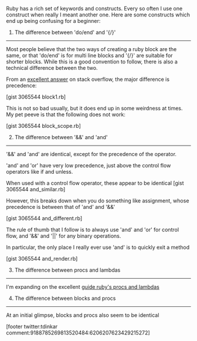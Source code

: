 Ruby has a rich set of keywords and constructs. Every so often I use one construct when really I meant another one. Here are some constructs which end up being confusing for a beginner:

1. The difference between 'do/end' and '{/}'
--------------------------------------------

Most people believe that the two ways of creating a ruby block are the same, or that 'do/end' is for multi line blocks and '{/}' are suitable for shorter blocks. While this is a good convention to follow, there is also a technical difference between the two.

From an [excellent answer](http://stackoverflow.com/a/6179505) on stack overflow, the major difference is precedence:

[gist 3065544 block1.rb]

This is not so bad usually, but it does end up in some weirdness at times. My pet peeve is that the following does not work:

[gist 3065544 block_scope.rb]

2. The difference between '&&' and 'and'
----------------------------------------

'&&' and 'and' are identical, except for the precedence of the operator.

'and' and 'or' have very low precedence, just above the control flow operators like if and unless.

When used with a control flow operator, these appear to be identical
[gist 3065544 and_similar.rb]

However, this breaks down when you do something like assignment, whose precedence is between that of 'and' and '&&'

[gist 3065544 and_different.rb]

The rule of thumb that I follow is to always use 'and' and 'or' for control flow, and '&&' and '||' for any binary operations.

In particular, the only place I really ever use 'and' is to quickly exit a method

[gist 3065544 and_render.rb]

3. The difference between procs and lambdas
-------------------------------------------

I'm expanding on the excellent [guide ruby's procs and lambdas](http://www.robertsosinski.com/2008/12/21/understanding-ruby-blocks-procs-and-lambdas/)

4. The difference between blocks and procs
------------------------------------------

At an initial glimpse, blocks and procs also seem to be identical



[footer twitter:tdinkar comment:9188785269813520484:6206207623429215272]
